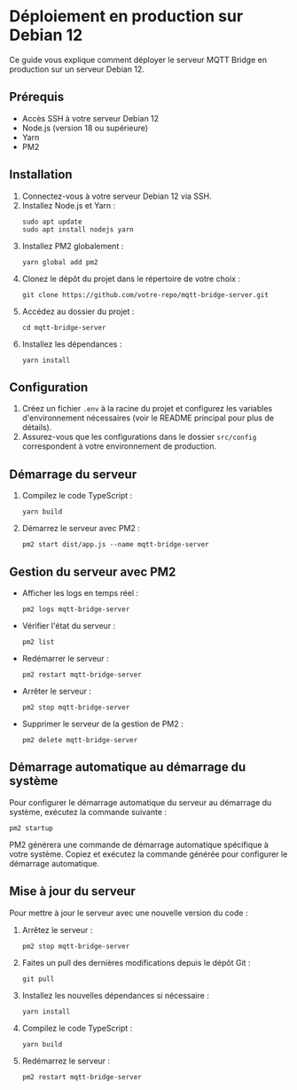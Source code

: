 # Déploiement en production sur Debian 12

Ce guide vous explique comment déployer le serveur MQTT Bridge en production sur un serveur Debian 12.

## Prérequis
- Accès SSH à votre serveur Debian 12
- Node.js (version 18 ou supérieure)
- Yarn
- PM2

## Installation
1. Connectez-vous à votre serveur Debian 12 via SSH.
2. Installez Node.js et Yarn :
   ```
   sudo apt update
   sudo apt install nodejs yarn
   ```
3. Installez PM2 globalement :
   ```
   yarn global add pm2
   ```
4. Clonez le dépôt du projet dans le répertoire de votre choix :
   ```
   git clone https://github.com/votre-repo/mqtt-bridge-server.git
   ```
5. Accédez au dossier du projet :
   ```
   cd mqtt-bridge-server
   ```
6. Installez les dépendances :
   ```
   yarn install
   ```

## Configuration
1. Créez un fichier `.env` à la racine du projet et configurez les variables d'environnement nécessaires (voir le README principal pour plus de détails).
2. Assurez-vous que les configurations dans le dossier `src/config` correspondent à votre environnement de production.

## Démarrage du serveur
1. Compilez le code TypeScript :
   ```
   yarn build
   ```
2. Démarrez le serveur avec PM2 :
   ```
   pm2 start dist/app.js --name mqtt-bridge-server
   ```

## Gestion du serveur avec PM2
- Afficher les logs en temps réel :
   ```
   pm2 logs mqtt-bridge-server
   ```
- Vérifier l'état du serveur :
   ```
   pm2 list
   ```
- Redémarrer le serveur :
   ```
   pm2 restart mqtt-bridge-server
   ```
- Arrêter le serveur :
   ```
   pm2 stop mqtt-bridge-server
   ```
- Supprimer le serveur de la gestion de PM2 :
   ```
   pm2 delete mqtt-bridge-server
   ```

## Démarrage automatique au démarrage du système
Pour configurer le démarrage automatique du serveur au démarrage du système, exécutez la commande suivante :
```
pm2 startup
```
PM2 générera une commande de démarrage automatique spécifique à votre système. Copiez et exécutez la commande générée pour configurer le démarrage automatique.

## Mise à jour du serveur
Pour mettre à jour le serveur avec une nouvelle version du code :
1. Arrêtez le serveur :
   ```
   pm2 stop mqtt-bridge-server
   ```
2. Faites un pull des dernières modifications depuis le dépôt Git :
   ```
   git pull
   ```
3. Installez les nouvelles dépendances si nécessaire :
   ```
   yarn install
   ```
4. Compilez le code TypeScript :
   ```
   yarn build
   ```
5. Redémarrez le serveur :
   ```
   pm2 restart mqtt-bridge-server
   ```
```
